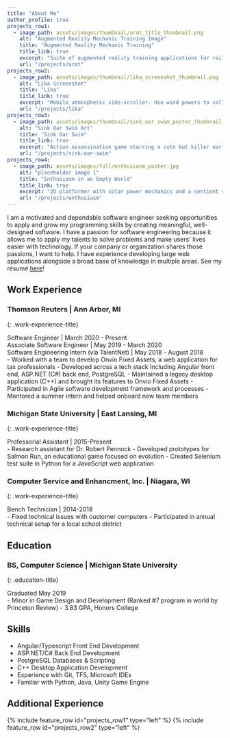 ```yaml
---
title: "About Me"
author_profile: true
projects_row1:
  - image_path: assets/images/thumbnail/armt_title_thumbnail.png
    alt: "Augmented Reality Mechanic Training Image"
    title: "Augmented Reality Mechanic Training"
    title_link: true
    excerpt: "Suite of augmented reality training applications for railroad mechanics, developed as part of a capstone project sponsored by Union Pacific."
    url: "/projects/armt"
projects_row2:
  - image_path: assets/images/thumbnail/lika_screenshot_thumbnail.png
    alt: "Lika Screenshot"
    title: "Lika"
    title_link: true
    excerpt: "Mobile atmospheric side-scroller. Use wind powers to collect leaves and save a forest!"
    url: "/projects/lika"
projects_row3:
  - image_path: assets/images/thumbnail/sink_oar_swim_poster_thumbnail.png
    alt: "Sink Oar Swim Art"
    title: "Sink Oar Swim"
    title_link: true
    excerpt: "Action assassination game starring a cute but killer oarfish. Kill all the targets!"
    url: "/projects/sink-oar-swim"
projects_row4:
  - image_path: assets/images/full/enthusiasm_poster.jpg
    alt: "placeholder image 1"
    title: "Enthusiasm in an Empty World"
    title_link: true
    excerpt: "2D platformer with solar power mechanics and a sentient space rover."
    url: "/projects/enthusiasm"
---
```


I am a motivated and dependable software engineer seeking opportunities to apply and grow my programming skills by creating meaningful, well-designed software. I have a passion for software engineering because it allows me to apply my talents to solve problems and make users' lives easier with technology. If your company or organization shares those passions, I want to help. I have experience developing large web applications alongside a broad base of knowledge in multiple areas. See my résumé [here](/assets/content/Jacob-Cousineau-Resume.pdf)!

## Work Experience

### Thomson Reuters | Ann Arbor, MI
{: .work-experience-title}
<div class="small">
Software Engineer | March 2020 - Present<br>
Associate Software Engineer | May 2019 - March 2020<br>
Software Engineering Intern (via TalentNet) | May 2018 - August 2018<br>
</div>
- Worked with a team to develop Onvio Fixed Assets, a web application for tax professionals
- Developed across a tech stack including Angular front end, ASP.NET (C#) back end, PostgreSQL
- Maintained a legacy desktop application (C++) and brought its features to Onvio Fixed Assets
- Participated in Agile software development framework and processes
- Mentored a summer intern and helped onboard new team members


### Michigan State University | East Lansing, MI
{: .work-experience-title}
<div class="small">
Professorial Assistant | 2015-Present<br>
</div>
- Research assistant for Dr. Robert Pennock
- Developed prototypes for Salmon Run, an educational game focused on evolution
- Created Selenium test suite in Python for a JavaScript web application

### Computer Service and Enhancment, Inc. | Niagara, WI
{: .work-experience-title}
<div class="small">
Bench Technician | 2014-2018<br>
</div>
- Fixed technical issues with customer computers
- Participated in annual technical setup for a local school district

## Education

### BS, Computer Science | Michigan State University
{: .education-title}
<div class="small">
Graduated May 2019
</div>
- Minor in Game Design and Development (Ranked #7 program in world by Princeton Review)
- 3.83 GPA, Honors College

## Skills
- Angular/Typescript Front End Development
- ASP.NET/C# Back End Development
- PostgreSQL Databases & Scripting
- C++ Desktop Application Development
- Experience with Git, TFS, Microsoft IDEs
- Familiar with Python, Java, Unity Game Engine

## Additional Experience
{% include feature_row id="projects_row1" type="left" %}
{% include feature_row id="projects_row2" type="left" %}